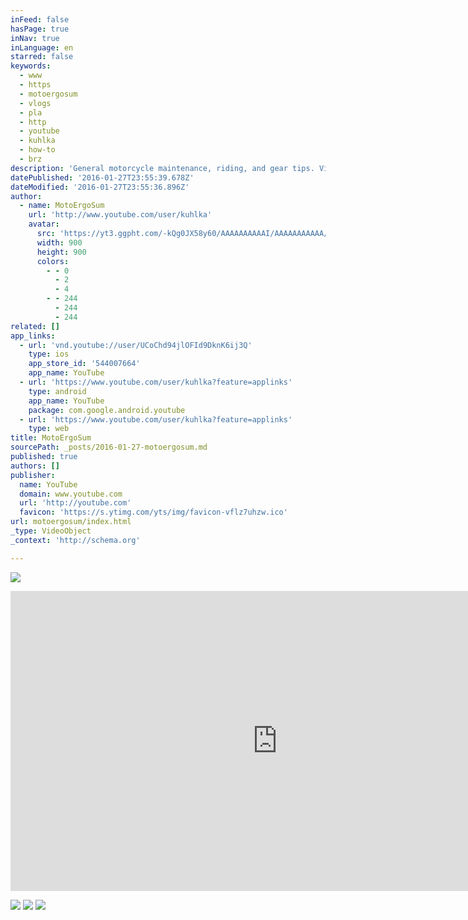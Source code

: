 ```yaml
---
inFeed: false
hasPage: true
inNav: true
inLanguage: en
starred: false
keywords:
  - www
  - https
  - motoergosum
  - vlogs
  - pla
  - http
  - youtube
  - kuhlka
  - how-to
  - brz
description: 'General motorcycle maintenance, riding, and gear tips. Video blogs are aimed at discussing my current thoughts, plans for trips, projects, and the occasional commentary on current events. If you have any questions or special requests, leave a comment or shoot me a message.'
datePublished: '2016-01-27T23:55:39.678Z'
dateModified: '2016-01-27T23:55:36.896Z'
author:
  - name: MotoErgoSum
    url: 'http://www.youtube.com/user/kuhlka'
    avatar:
      src: 'https://yt3.ggpht.com/-kQg0JX58y60/AAAAAAAAAAI/AAAAAAAAAAA/exdUuR99EBM/s900-c-k-no/photo.jpg'
      width: 900
      height: 900
      colors:
        - - 0
          - 2
          - 4
        - - 244
          - 244
          - 244
related: []
app_links:
  - url: 'vnd.youtube://user/UCoChd94jlOFId9DknK6ij3Q'
    type: ios
    app_store_id: '544007664'
    app_name: YouTube
  - url: 'https://www.youtube.com/user/kuhlka?feature=applinks'
    type: android
    app_name: YouTube
    package: com.google.android.youtube
  - url: 'https://www.youtube.com/user/kuhlka?feature=applinks'
    type: web
title: MotoErgoSum
sourcePath: _posts/2016-01-27-motoergosum.md
published: true
authors: []
publisher:
  name: YouTube
  domain: www.youtube.com
  url: 'http://youtube.com'
  favicon: 'https://s.ytimg.com/yts/img/favicon-vflz7uhzw.ico'
url: motoergosum/index.html
_type: VideoObject
_context: 'http://schema.org'

---
```

![](https://the-grid-user-content.s3-us-west-2.amazonaws.com/c018ffbc-aaf3-4d05-aae4-cef33653dcbe.jpg)

<iframe src="https://cdn.embedly.com/widgets/media.html?src=http%3A%2F%2Fwww.youtube.com%2Fembed%2Fvideoseries%3Flist%3DUUoChd94jlOFId9DknK6ij3Q&amp;url=https%3A%2F%2Fwww.youtube.com%2Fuser%2Fkuhlka&amp;image=https%3A%2F%2Fyt3.ggpht.com%2F-kQg0JX58y60%2FAAAAAAAAAAI%2FAAAAAAAAAAA%2FexdUuR99EBM%2Fs900-c-k-no%2Fphoto.jpg&amp;key=b7d04c9b404c499eba89ee7072e1c4f7&amp;type=text%2Fhtml&amp;schema=youtube" width="853" height="480" scrolling="no" frameborder="0" allowfullscreen="allowfullscreen" style=""></iframe>

![](https://the-grid-user-content.s3-us-west-2.amazonaws.com/56da7389-cf4d-4e8a-9089-ce531a1617a2.jpg)
![](https://s3-us-west-2.amazonaws.com/the-grid-img/p/97f5f0c3a339b69f8137448d8b46e94a850f51fe.jpg)
![](https://the-grid-user-content.s3-us-west-2.amazonaws.com/86285df4-1550-4065-8606-ea09a43d8ae1.jpg)